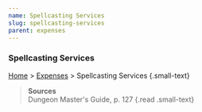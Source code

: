 ```yaml
---
name: Spellcasting Services
slug: spellcasting-services
parent: expenses
---
```

### Spellcasting Services
[Home](dm-operations-center) > [Expenses](expenses) > Spellcasting Services {.small-text}


> **Sources** <br/>
> Dungeon Master's Guide, p. 127
{.read .small-text}